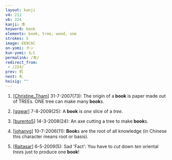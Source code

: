 ```yaml
---
layout: kanji
v4: 211
v6: 224
kanji: 本
keyword: book
elements: book, tree, wood, one
strokes: 5
image: E69CAC
on-yomi: ホン
kun-yomi: もと
permalink: /本/
redirect_from:
 - /224/
prev: 机
next: 札
heisig: ""
---
```


1) [<a href="http://kanji.koohii.com/profile/Christine_Tham">Christine_Tham</a>] 31-7-2007(73): The origin of a<strong> book</strong> is paper made out of TREEs. ONE tree can make many<strong> book</strong>s.

2) [<a href="http://kanji.koohii.com/profile/ggwar">ggwar</a>] 7-8-2009(25): A<strong> book</strong> is <em>one</em> slice of a <em>tree</em>.

3) [<a href="http://kanji.koohii.com/profile/burento5">burento5</a>] 14-3-2008(24): An axe cutting a tree to make<strong> book</strong>s.

4) [<a href="http://kanji.koohii.com/profile/johanvg">johanvg</a>] 10-7-2006(11): <strong>Book</strong>s are the root of all knowledge (in Chinese this character means root or basis).

5) [<a href="http://kanji.koohii.com/profile/Raitasar">Raitasar</a>] 6-5-2009(5): Sad &#039;Fact&#039;: You have to <em>cut</em> down <em>ten</em> oriental <em>tree</em>s just to produce one<strong> book</strong>!

